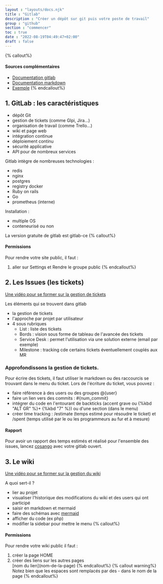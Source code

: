 ```yaml
---
layout : "layouts/docs.njk"
title : "Gitlab"
description : "Créer un dépôt sur git puis votre poste de travail"
group : "github"
section : "commencer"
toc : true
date : "2022-08-19T04:49:47+02:00"
draft : false
---
```

{% callout%}
#### Sources complémentaires
- [Documentation gitlab](https://docs.gitlab.com/)
- [Documentation markdown](https://www.markdownguide.org/cheat-sheet/)
- [Exemple](https://gitlab.com/c7654/gsbmvcmission1)
{% endcallout%}
## 1. GitLab : les caractéristiques
- dépôt Git
- gestion de tickets (comme Glpi, Jira...)
- organisation de travail (comme Trello...)
- wiki et page web
- intégration continue
- déploiement continu
- sécurité applicative
- API pour de nombreux services

Gitlab intègre de nombreuses technologies :

- redis
- nginx
- postgres
- registry docker
- Ruby on rails
- Go
- prometheus (interne)

Installation :

- multiple OS
- conteneurisé ou non

La version gratuite de gitlab est gitlab-ce
{% callout%}
#### Permissions
Pour rendre votre site public, il faut :

1. aller sur Settings et Rendre le groupe public
{% endcallout%}
## 2. Les Issues (les tickets)
[Une vidéo pour se former sur la gestion de tickets](https://www.youtube.com/watch?v=MwbfDOUnonU&list=PLn6POgpklwWrRoZZXv0xf71mvT4E0QDOF&index=7)

Les éléments qui se trouvent dans gitlab

- la gestion de tickets
- l'approche par projet par utilisateur
- 4 sous rubriques
    - List : liste des tickets
    - Bords : vision sous forme de tableau de l'avancée des tickets
    - Service Desk : permet l'utilisation via une solution externe (email par exemple)
    - Milestone : tracking cde certains tickets éventuellement couplés aux MR
### Approfondissons la gestion de tickets.
Pour écrire des tickets, il faut utiliser le markdown ou des raccourcis se trouvant dans le menu du ticket. Lors de l'écriture du ticket, vous pouvez :

- faire référence à des users ou des groupes @{user}
- faire un lien vers des commits : #{num\_commit}
- intégrer du code en l'entourant de backticks (accent grave ou {%kbd "ALT GR" %}+ {%kbd "7" %}) ou d'une section (dans le menu)
- créer time tracking : /estimate (temps estimé pour résoudre le ticket) et /spent (temps utilisé par le ou les programmeurs au fur et à mesure)
#### Rapport
Pour avoir un rapport des temps estimés et réalisé pour l'ensemble des issues, lancez [cosango](http://gitlabreports.cosango.com/) avec votre gitlab ouvert.
## 3. Le wiki
[Une vidéo pour se former sur la gestion du wiki](youtube.com/watch?v=KVor3t77cKM&list=PLn6POgpklwWrRoZZXv0xf71mvT4E0QDOF&index=10)

A quoi sert-il ?

- lier au projet
- visualiser l'historique des modifications du wiki et des users qui ont participé
- saisir en markdown et mermaid
- faire des schémas avec [mermaid](https://github.com/mermaid-js/mermaid)
- afficher du code (ex php)
- modifier la sidebar pour mettre le menu
{% callout%}
#### Permissions
Pour rendre votre wiki public il faut :

1. créer la page HOME
2. créer des liens sur les autres pages  
\[nom du lien\](nom-de-la-page)
{% endcallout%}
{% callout warning%}
Notez bien que les espaces sont remplacés par des - dans le nom de la page
{% endcallout%}

